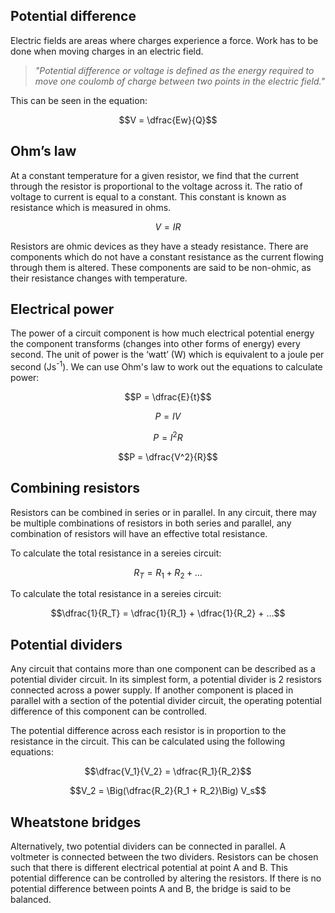 ## Potential difference

Electric fields are areas where charges experience a force. Work has to be done when moving charges in an electric field.

> _"Potential difference or voltage is defined as the energy required to move one coulomb of charge between two points in the electric field."_

This can be seen in the equation:

$$V = \dfrac{Ew}{Q}$$

## Ohm’s law

At a constant temperature for a given resistor, we find that the current through the resistor is proportional to the voltage across it. The ratio of voltage to current is equal to a constant. This constant is known as resistance which is measured in ohms.

$$V = IR$$

Resistors are ohmic devices as they have a steady resistance. There are components which do not have a constant resistance as the current flowing through them is altered. These components are said to be non-ohmic, as their resistance changes with temperature.

## Electrical power

The power of a circuit component is how much electrical potential energy the component transforms (changes into other forms of energy) every second. The unit of power is the ‘watt’ (W) which is equivalent to a joule per second (Js<sup>-1</sup>). We can use Ohm's law to work out the equations to calculate power:

$$P = \dfrac{E}{t}$$

$$P = IV$$

$$P = I^2R$$

$$P = \dfrac{V^2}{R}$$

## Combining resistors

Resistors can be combined in series or in parallel. In any circuit, there may be multiple combinations of resistors in both series and parallel, any combination of resistors will have an effective total resistance.

To calculate the total resistance in a sereies circuit:

$$R_T = R_1 + R_2 + ...$$

To calculate the total resistance in a sereies circuit:

$$\dfrac{1}{R_T} = \dfrac{1}{R_1} + \dfrac{1}{R_2} + ...$$

## Potential dividers

Any circuit that contains more than one component can be described as a potential divider circuit. In its simplest form, a potential divider is 2 resistors connected across a power supply. If another component is placed in parallel with a section of the potential divider circuit, the operating potential difference of this component can be controlled.

The potential difference across each resistor is in proportion to the resistance in the circuit. This can be calculated using the following equations:

$$\dfrac{V_1}{V_2} = \dfrac{R_1}{R_2}$$

$$V_2 = \Big(\dfrac{R_2}{R_1 + R_2}\Big) V_s$$

## Wheatstone bridges

Alternatively, two potential dividers can be connected in parallel. A voltmeter is connected between the two dividers. Resistors can be chosen such that there is different electrical potential at point A and B. This potential difference can be controlled by altering the resistors. If there is no potential difference between points A and B, the bridge is said to be balanced.

<!--Insert diagram?-->
